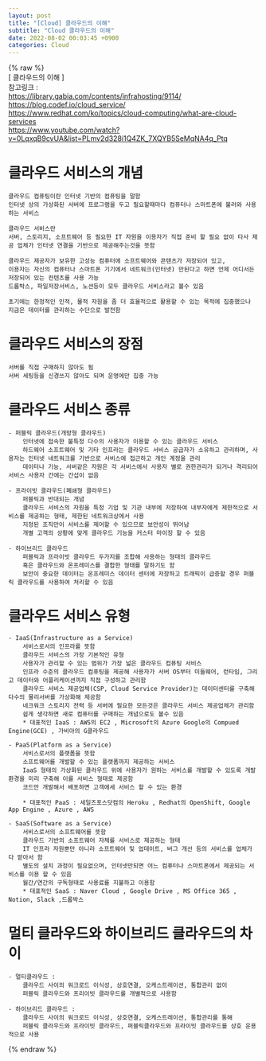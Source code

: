 ```yaml
---  
layout: post  
title: "[Cloud] 클라우드의 이해"  
subtitle: "Cloud 클라우드의 이해"  
date: 2022-08-02 00:03:45 +0900  
categories: Cloud  
---  
```

{% raw %}  
[ 클라우드의 이해 ]  
	참고링크 :  
		https://library.gabia.com/contents/infrahosting/9114/  
		https://blog.codef.io/cloud_service/  
		https://www.redhat.com/ko/topics/cloud-computing/what-are-cloud-services  
		https://www.youtube.com/watch?v=0LqxqB9cvUA&list=PLmv2d328i1Q4ZK_7XQYB5SeMqNA4q_Ptq  
# 클라우드 서비스의 개념  
	클라우드 컴퓨팅이란 인터넷 기반의 컴퓨팅을 말함  
	인터넷 상의 가상화된 서버에 프로그램을 두고 필요할때마다 컴퓨터나 스마트폰에 불러와 사용하는 서비스  
  
	클라우드 서비스란  
	서버, 스토리지, 소프트웨어 등 필요한 IT 자원을 이용자가 직접 준비 할 필요 없이 타사 제공 업체가 인터넷 연결을 기반으로 제공해주는것을 뜻함  
  
	클라우드 제공자가 보유한 고성능 컴퓨터에 소프트웨어와 콘텐츠가 저장되어 있고,  
	이용자는 자신의 컴퓨터나 스마트폰 기기에서 네트워크(인터넷) 만된다고 하면 언제 어디서든 저장되어 있는 컨텐츠를 사용 가능  
	드롭박스, 파일저장서비스, 노션등이 모두 클라우드 서비스라고 볼수 있음  
  
	초기에는 한정적인 인적, 물적 자원을 좀 더 효율적으로 활용할 수 있는 목적에 집중했으나  
	지금은 데이터를 관리하는 수단으로 발전함  
  
# 클라우드 서비스의 장점  
	서버를 직접 구매하지 않아도 됨  
	서버 세팅등을 신경쓰지 않아도 되며 운영에만 집중 가능  
  
# 클라우드 서비스 종류  
  
	- 퍼블릭 클라우드(개방형 클라우드)  
		인터넷에 접속한 불특정 다수의 사용자가 이용할 수 있는 클라우드 서비스  
		하드웨어 소프트웨어 및 기타 인프라는 클라우드 서비스 공급자가 소유하고 관리하며, 사용자는 인터넷 네트워크를 기반으로 서비스에 접근하고 개인 계정을 관리  
		데이터나 기능, 서버같은 자원은 각 서비스에서 사용자 별로 권한관리가 되거나 격리되어 서비스 사용자 간에는 간섭이 없음  
  
	- 프라이빗 클라우드(폐쇄형 클라우드)  
		퍼블릭과 반대되는 개념  
		클라우드 서비스의 자원을 특정 기업 및 기관 내부에 저장하여 내부자에게 제한적으로 서비스를 제공하는 형태, 제한된 네트워크상에서 사용  
		지정된 조직만이 서비스를 제어할 수 있으므로 보안성이 뛰어남  
		개별 고객의 상황에 맞게 클라우드 기능을 커스터 마이징 할 수 있음  
  
	- 하이브리드 클라우드  
		퍼블릭과 프라이빗 클라우드 두가지를 조합해 사용하는 형태의 클라우드  
		혹은 클라우드와 온프레미스를 결합한 형태를 말하기도 함  
		보안이 중요한 데이터는 온프레미스 데이터 센터에 저장하고 트래픽이 급증할 경우 퍼블릭 클라우드를 사용하여 처리할 수 있음  
  
# 클라우드 서비스 유형  
  
	- IaaS(Infrastructure as a Service)  
		서비스로서의 인프라를 뜻함  
		클라우드 서비스의 가장 기본적인 유형  
		사용자가 관리할 수 있는 범위가 가장 넓은 클라우드 컴퓨팅 서비스  
		인프라 수준의 클라우드 컴퓨팅을 제공해 사용자가 서버 OS부터 미들웨어, 런타임, 그리고 데이터와 어플리케이션까지 직접 구성하고 관리함  
		클라우드 서비스 제공업체(CSP, Cloud Service Provider)는 데이터센터를 구축해 다수의 물리서버를 가상화해 제공함  
		네크워크 스토리지 전력 등 서버에 필요한 모든것은 클라우드 서비스 제공업체가 관리함  
		쉽게 생각하면 새로 컴퓨터를 구매하는 개념으로도 볼수 있음  
		* 대표적인 IaaS : AWS의 EC2 , Microsoft의 Azure Google의 Compued Engine(GCE) , 가비아의 G클라우드  
  
	- PaaS(Platform as a Service)  
		서비스로서의 플랫폼을 뜻함  
		소프트웨어를 개발할 수 있는 플랫폼까지 제공하는 서비스  
		IaaS 형태의 가상화된 클라우드 위에 사용자가 원하는 서비스를 개발할 수 있도록 개발 환경을 미리 구축해 이를 서비스 형태로 제공함  
		코드만 개발해서 배포하면 고객에세 서비스 할 수 있는 환경  
  
		* 대표적인 PaaS : 세일즈포스닷컴의 Heroku , Redhat의 OpenShift, Google App Engine , Azure , AWS  
  
	- SaaS(Software as a Service)  
		서비스로서의 소프트웨어를 뜻함  
		클라우드 기반의 소프트웨어 자체를 서비스로 제공하는 형태  
		IT 인프라 자원뿐만 아니라 소프트웨어 및 업데이트, 버그 개선 등의 서비스를 업체가 다 맡아서 함  
		별도의 설치 과정이 필요없으며, 인터넷만되면 어느 컴퓨터나 스마트폰에서 제공되는 서비스를 이용 할 수 있음  
		월간/연간의 구독형태로 사용료를 지불하고 이용함  
		* 대표적인 SaaS : Naver Cloud , Google Drive , MS Office 365 , Notion, Slack ,드롭박스  
  
# 멀티 클라우드와 하이브리드 클라우드의 차이  
  
	- 멀티클라우드 :  
		클라우드 사이의 워크로드 이식성, 상호연결, 오케스트레이션, 통합관리 없이  
		퍼블릭 클라우드와 프리이빗 클라우드를 개별적으로 사용함  
  
	- 하이브리드 클라우드 :  
		클라우드 사이의 워크로드 이식성, 상호연결, 오케스트레이션, 통합관리를 통해  
		퍼블릭 클라우드와 프라이빗 클라우드, 퍼블릭클라우드와 프라이빗 클라우드를 상호 운용적으로 사용  
  
{% endraw %}